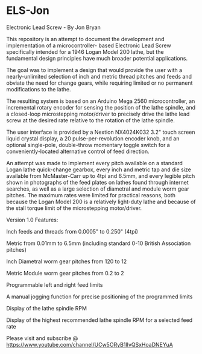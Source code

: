 # ELS-Jon
Electronic Lead Screw - By  Jon Bryan

This repository is an attempt to document the development and implementation of a microcontroller-
based Electronic Lead Screw specifically intended for a 1946 Logan Model 200 lathe, but the
fundamental design principles have much broader potential applications.

The goal was to implement a design that would provide the user with a nearly-unlimited selection
of inch and metric thread pitches and feeds and obviate the need for change gears, while requiring
limited or no permanent modifications to the lathe.

The resulting system is based on an Arduino Mega 2560 microcontroller, an incremental rotary encoder
for sensing the position of the lathe spindle, and a closed-loop microstepping motor/driver to precisely 
drive the lathe lead screw at the desired rate relative to the rotation of the lathe spindle.

The user interface is provided by a Nextion NX4024K032 3.2" touch screen liquid crystal display, 
a 20 pulse-per-revolution encoder knob, and an optional single-pole, double-throw momentary toggle
switch for a conveniently-located alternative control of feed direction.

An attempt was made to implement every pitch available on a standard Logan lathe quick-change gearbox,
every inch and metric tap and die size available from McMaster-Carr up to 4tpi and 6.5mm, and
every legible pitch shown in photographs of the feed plates on lathes found through internet searches,
as well as a large selection of diametral and module worm gear pitches.  The maximum rates were limited 
for practical reasons, both because the Logan Model 200 is a relatively light-duty lathe and because of
the stall torque limit of the microstepping motor/driver.

Version 1.0 Features:

Inch feeds and threads from 0.0005" to 0.250" (4tpi)

Metric from 0.01mm to 6.5mm (including standard 0-10 British Association pitches)

Inch Diametral worm gear pitches from 120 to 12

Metric Module worm gear pitches from 0.2 to 2

Programmable left and right feed limits

A manual jogging function for precise positioning of the programmed limits

Display of the lathe spindle RPM

Display of the highest recommended lathe spindle RPM for a selected feed rate

Please visit and subscribe @ https://www.youtube.com/channel/UCw5ORyB1lIvQSxHoaDNEYuA
